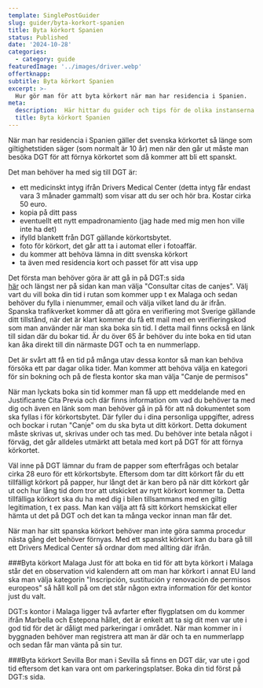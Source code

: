 ```yaml
---
template: SinglePostGuider
slug: guider/byta-korkort-spanien
title: Byta körkort Spanien
status: Published
date: '2024-10-28'
categories:
  - category: guide
featuredImage: '../images/driver.webp'
offertknapp: 
subtitle: Byta körkort Spanien
excerpt: >-
  Hur gör man för att byta körkort när man har residencia i Spanien.
meta:
  description:  Här hittar du guider och tips för de olika instanserna du kan behöva besöka 
  title: Byta körkort Spanien
---
```



När man har residencia i Spanien gäller det svenska körkortet så länge som giltighetstiden säger (som normalt är 10 år) men när den går ut måste man besöka DGT för att förnya körkortet som då kommer att bli ett spanskt.

Det man behöver ha med sig till DGT är:
- ett medicinskt intyg ifrån Drivers Medical Center (detta intyg får endast vara 3 månader gammalt) som visar att du ser och hör bra. Kostar cirka 50 euro.
- kopia på ditt pass
- eventuellt ett nytt empadronamiento (jag hade med mig men hon ville inte ha det)
- ifylld blankett från DGT gällande körkortsbytet.
- foto för körkort, det går att ta i automat eller i fotoaffär.
- du kommer att behöva lämna in ditt svenska körkort
- ta även med residencia kort och passet för att visa upp 

Det första man behöver göra är att gå in på DGT:s sida  
<a href="https://sede.dgt.gob.es/es/permisos-de-conducir/canjes-de-permisos/canjes-de-permisos-extranjeros/canjes-inscripcion-renovacion-y-sustitucion-de-permisos-de-la-ue-y-eee" target="_blank" ref="nofollow">här</a> och längst ner på sidan kan man välja
"Consultar citas de canjes". Välj vart du vill boka din tid i rutan som kommer upp t ex Malaga och sedan behöver du fylla i nienummer, email och välja vilket land du är ifrån. Spanska trafikverket kommer då att
göra en verifiering mot Sverige gällande ditt tillstånd, när det är klart kommer du få ett mail med en verifieringskod som man använder när man ska boka sin tid. I detta mail finns också en länk till sidan där du bokar tid. Är du över 65 år behöver du inte boka en tid utan kan åka direkt till din närmaste DGT och ta en nummerlapp.

Det är svårt att få en tid på många utav dessa kontor så man kan behöva försöka ett par dagar olika tider. Man kommer att behöva välja en kategori för sin bokning och på de flesta kontor ska man välja "Canje de
permisos" 

När man lyckats boka sin tid kommer man få upp ett meddelande med en Justificante Cita Previa och där finns information om vad du behöver ta med dig och även en länk som man behöver gå in på för att nå dokumentet 
som ska fyllas i för körkortsbytet. Där fyller du i dina personliga uppgifter, adress och bockar i rutan "Canje" om du ska byta ut ditt körkort. Detta dokument måste skrivas ut, skrivas under och tas med. Du behöver inte betala något i förväg, det går alldeles utmärkt att betala med kort på DGT för att förnya körkortet.

Väl inne på DGT lämnar du fram de papper som efterfrågas och betalar cirka 28 euro för ett körkortsbyte. Eftersom dom tar ditt körkort får du ett tillfälligt körkort på papper, hur långt det är kan bero på 
när ditt körkort går ut och hur lång tid dom tror att utskicket av nytt körkort kommer ta. Detta tillfälliga körkort ska du ha med dig i bilen tillsammans med en giltig legitimation, t ex pass. Man kan välja 
att få sitt körkort hemskickat eller hämta ut det på DGT och det kan ta många veckor innan man får det. 

När man har sitt spanska körkort behöver man inte göra samma procedur nästa gång det behöver förnyas. Med ett spanskt körkort kan du bara gå till ett Drivers Medical Center så ordnar dom med allting där ifrån. 

###Byta körkort Malaga
Just för att boka en tid för att byta körkort i Malaga står det en observation vid kalendern att om man har körkort i annat EU land ska man välja kategorin "Inscripción, sustitución y renovación de permisos europeos" så håll koll på om det står någon extra information för det kontor just du valt. 

DGT:s kontor i Malaga ligger två avfarter efter flygplatsen om du kommer ifrån Marbella och Estepona hållet, det är enkelt att ta sig dit men var ute i god tid för det är dåligt med parkeringar i området. När man 
kommer in i byggnaden behöver man registrera att man är där och ta en nummerlapp och sedan får man vänta på sin tur.

###Byta körkort Sevilla
Bor man i Sevilla så finns en DGT där, var ute i god tid eftersom det kan vara ont om parkeringsplatser. Boka din tid först på DGT:s sida. 

